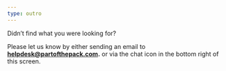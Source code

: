 ```yaml
---
type: outro
---
```


Didn’t find what you were looking for?

Please let us know by either sending an email to **helpdesk@partofthepack.com.** or via the chat icon in the bottom right of this screen.
